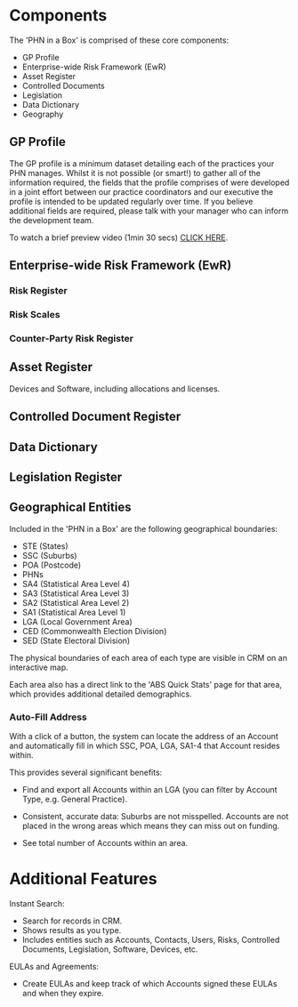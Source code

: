 # Components

The 'PHN in a Box' is comprised of these core components:

- GP Profile
- Enterprise-wide Risk Framework (EwR)
- Asset Register
- Controlled Documents
- Legislation
- Data Dictionary
- Geography

## GP Profile

The GP profile is a minimum dataset detailing each of the practices your PHN manages. Whilst it is not possible (or smart!) to gather all of the information required, the fields that the profile comprises of were developed in a joint effort between our practice coordinators and our executive the profile is intended to be updated regularly over time. If you believe additional fields are required, please talk with your manager who can inform the development team.


To watch a brief preview video (1min 30 secs) [CLICK HERE](https://youtu.be/P8YCFshdRaY).

## Enterprise-wide Risk Framework (EwR)

### Risk Register

### Risk Scales

### Counter-Party Risk Register

## Asset Register

Devices and Software, including allocations and licenses.

## Controlled Document Register

## Data Dictionary

## Legislation Register

## Geographical Entities

Included in the 'PHN in a Box' are the following geographical boundaries:

- STE (States)
- SSC (Suburbs)
- POA (Postcode)
- PHNs
- SA4 (Statistical Area Level 4)
- SA3 (Statistical Area Level 3)
- SA2 (Statistical Area Level 2)
- SA1 (Statistical Area Level 1)
- LGA (Local Government Area)
- CED (Commonwealth Election Division)
- SED (State Electoral Division)

The physical boundaries of each area of each type are visible in CRM on an interactive map.

Each area also has a direct link to the 'ABS Quick Stats' page for that area, which provides additional detailed demographics.

### Auto-Fill Address

With a click of a button, the system can locate the address of an Account and automatically fill in which SSC, POA, LGA, SA1-4 that Account resides within.

This provides several significant benefits:

- Find and export all Accounts within an LGA (you can filter by Account Type, e.g. General Practice).

- Consistent, accurate data: Suburbs are not misspelled. Accounts are not placed in the wrong areas which means they can miss out on funding.

- See total number of Accounts within an area.


# Additional Features

Instant Search: 

- Search for records in CRM.
- Shows results as you type.
- Includes entities such as Accounts, Contacts, Users, Risks, Controlled Documents, Legislation, Software, Devices, etc.

EULAs and Agreements:

- Create EULAs and keep track of which Accounts signed these EULAs and when they expire.